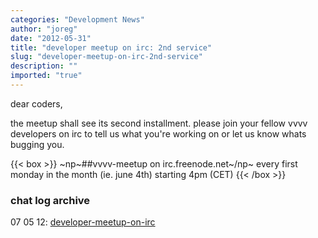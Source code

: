 ```yaml
---
categories: "Development News"
author: "joreg"
date: "2012-05-31"
title: "developer meetup on irc: 2nd service"
slug: "developer-meetup-on-irc-2nd-service"
description: ""
imported: "true"
---
```



dear coders,

the meetup shall see its second installment. please join your fellow vvvv developers on irc to tell us what you're working on or let us know whats bugging you. 

{{< box >}}
 ~np~##vvvv-meetup on irc.freenode.net~/np~
 every first monday in the month (ie. june 4th)
 starting 4pm (CET){{< /box >}}

### chat log archive
07 05 12: [developer-meetup-on-irc](/blog/2012/developer-meetup-on-irc)